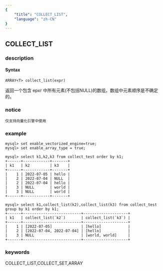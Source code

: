 ```yaml
---
{
    "title": "COLLECT_LIST",
    "language": "zh-CN"
}
---
```


<!-- 
Licensed to the Apache Software Foundation (ASF) under one
or more contributor license agreements.  See the NOTICE file
distributed with this work for additional information
regarding copyright ownership.  The ASF licenses this file
to you under the Apache License, Version 2.0 (the
"License"); you may not use this file except in compliance
with the License.  You may obtain a copy of the License at

  http://www.apache.org/licenses/LICENSE-2.0

Unless required by applicable law or agreed to in writing,
software distributed under the License is distributed on an
"AS IS" BASIS, WITHOUT WARRANTIES OR CONDITIONS OF ANY
KIND, either express or implied.  See the License for the
specific language governing permissions and limitations
under the License.
-->

## COLLECT_LIST
### description
#### Syntax

`ARRAY<T> collect_list(expr)`

返回一个包含 epxr 中所有元素(不包括NULL)的数组，数组中元素顺序是不确定的。


### notice

```
仅支持向量化引擎中使用
```

### example

```
mysql> set enable_vectorized_engine=true;
mysql> set enable_array_type = true;

mysql> select k1,k2,k3 from collect_test order by k1;
+------+------------+-------+
| k1   | k2         | k3    |
+------+------------+-------+
|    1 | 2022-07-05 | hello |
|    2 | 2022-07-04 | NULL  |
|    2 | 2022-07-04 | hello |
|    3 | NULL       | world |
|    3 | NULL       | world |
+------+------------+-------+

mysql> select k1,collect_list(k2),collect_list(k3) from collect_test group by k1 order by k1;
+------+--------------------------+--------------------+
| k1   | collect_list(`k2`)       | collect_list(`k3`) |
+------+--------------------------+--------------------+
|    1 | [2022-07-05]             | [hello]            |
|    2 | [2022-07-04, 2022-07-04] | [hello]            |
|    3 | NULL                     | [world, world]     |
+------+--------------------------+--------------------+

```

### keywords
COLLECT_LIST,COLLECT_SET,ARRAY
